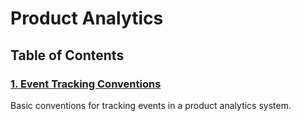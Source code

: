 # Product Analytics

## Table of Contents

### [1. Event Tracking Conventions](/product-analytics/event-tracking-conventions.md)

Basic conventions for tracking events in a product analytics system.
